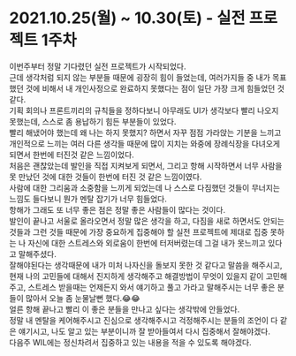 # 2021.10.25(월) ~ 10.30(토) - 실전 프로젝트 1주차

이번주부터 정말 기다렸던 실전 프로젝트가 시작되었다.<br/>
근데 생각처럼 되지 않는 부분들 때문에 굉장히 힘이 들었는데, 여러가지들 중 내가 목표했던 것에 비해서 내 개인사정으로 완료하지 못했다는 점이 일단 가장 크게 힘들었던 것 같다.<br/>
기획 회의나 프론트끼리의 규칙들을 정하다보니 아무래도 UI가 생각보다 빨리 나오지 못했는데, 스스로 좀 용납하기 힘든 부분들이 있었다. <br/>빨리 해냈어야 했는데 왜 나는 하지 못했지? 하면서 자꾸 점점 가라앉는 기분을 느끼고 개인적으로 느끼는 여러 다른 생각들 때문에 많이 지치는 와중에 장례식장을 다녀오게 되면서 한번에 터진것 같은 느낌이었다.<br/>
처음은 괜찮았는데 발인을 직접 지켜보게 되면서, 그리고 항해 시작하면서 너무 사람을 못 만났던 것에 대한 것들이 한번에 터진 것 같은 느낌이였다.<br/> 사람에 대한 그리움과 소중함을 느끼게 되었는데 나 스스로 다짐했던 것들이 무너지는 느낌도 들다보니 뭔가 멘탈 잡기가 너무 힘들었다.<br/>
항해가 그래도 또 너무 좋은 점은 정말 좋은 사람들이 많다는 것이다.<br/>
발인이 끝나고 서울로 올라오면서 정말 많은 생각을 하고, 다짐을 새로 하면서도 안되는 것들과 그런 것들 때문에 가장 중요하게 집중해야 할 실전 프로젝트에 제대로 집중 못하는 나 자신에 대한 스트레스와 외로움이 한번에 터저버렸는데 그걸 내가 못느끼고 있다고 말해주셨다.<br/>
잘해야된다는 생각때문에 내가 미처 나자신을 돌보지 못한 것 같다고 말씀을 해주시고, 현재 나의 고민들에 대해서 진지하게 생각해주고 해결방법이 무엇이 있을지 같이 고민해주고, 스트레스 받을때는 언제든지 와서 얘기하고 풀고 가라고 말해주시는 너무 좋은 분들이 많아서 오늘 좀 눈물날뻔 했다.😂😂<br/>
얼른 항해 끝나고 빨리 이 좋은 분들을 만나고 싶다는 생각밖에 안들었다.<br/>
정말 내 멘탈을 케어해주시고 진심으로 생각해주시고 걱정해주시는 분들의 조언이 다 같은 얘기시고, 나도 알고 있는 부분이니까 잘 받아들여서 다시 집중해서 잘해야겠다.<br/>
다음주 WIL에는 정신차려서 집중하고 있는 내용을 적을 수 있도록 해야겠다.
